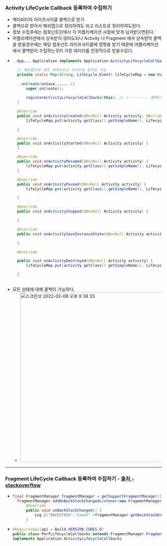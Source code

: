 ### Activity LifeCycle Callback 등록하여 수집하기
* 엑티비티의 라이프사이클 콜백으로 받기
* 콜백으로 받아서 해쉬맵으로 정리하여도 되고 리스트로 정리하여도된다.
* 정보 수집후에는 컴포넌트단에서 각 어플리케이션 사정에 맞게 넘겨받으면된다.`
* 어플리케이션에서 상속받지 않아도되나 Activity 나 Fragment 에서 상속받아 콜백을 받을경우에는 해당 컴포넌트 라이프사이클에 영향을 받기 때문에 어플리케이션에서 콜백받아 수집하는것이 가장 데이터를 안정적으로 받을수있다.
* ```java
  ..App... Application implements Application.ActivityLifecycleCallbacks
  
    // 해쉬맵으로 정리 하여도되고 리스트로 정리도 가능
    private static Map<String, Lifecycle.Event> lifeCycleMap = new HashMap<>();
    
    ..onCreate(onSave.......){
        super.onCreate();
        
        registerActivityLifecycleCallbacks(this); // <--------- 콜백으로 등록
    }
  
    @Override
    public void onActivityCreated(@NonNull Activity activity, @Nullable Bundle bundle) {
        lifeCycleMap.put(activity.getClass().getSimpleName(), Lifecycle.Event.ON_CREATE);

    }

    @Override
    public void onActivityStarted(@NonNull Activity activity) {
    }

    @Override
    public void onActivityResumed(@NonNull Activity activity) {
        lifeCycleMap.put(activity.getClass().getSimpleName(), Lifecycle.Event.ON_RESUME);
    }

    @Override
    public void onActivityPaused(@NonNull Activity activity) {
        lifeCycleMap.put(activity.getClass().getSimpleName(), Lifecycle.Event.ON_PAUSE);

    }

    @Override
    public void onActivityStopped(@NonNull Activity activity) {

    }

    @Override
    public void onActivitySaveInstanceState(@NonNull Activity activity, @NonNull Bundle bundle) {

    }

    @Override

    public void onActivityDestroyed(@NonNull Activity activity) {
        lifeCycleMap.put(activity.getClass().getSimpleName(), Lifecycle.Event.ON_DESTROY);

    }
    
* 모든 상태에 대해 콜백이 가능하다.
  * <img width="546" alt="스크린샷 2022-02-08 오후 9 38 33" src="https://user-images.githubusercontent.com/51182964/152988684-719dea2d-f1d9-41cf-98e9-9143a70a139d.png">

---
### Fragment LifeCycle Callback 등록하여 수집하기 - [출처 - stackoverflow](https://stackoverflow.com/questions/32723055/hooking-into-fragments-lifecycle-like-application-activitylifecyclecallbacks)
* ```java
  final FragmentManager fragmentManager = getSupportFragmentManager();
    fragmentManager.addOnBackStackChangedListener(new FragmentManager.OnBackStackChangedListener() {
        @Override
        public void onBackStackChanged() {
            Log.i("BACKSTACK","Count" +fragmentManager.getBackStackEntryCount());
        }
* ```java
  @RequiresApi(api = Build.VERSION_CODES.O)
  public class PerfLifecycleCallbacks extends FragmentManager.FragmentLifecycleCallbacks
  implements Application.ActivityLifecycleCallbacks
